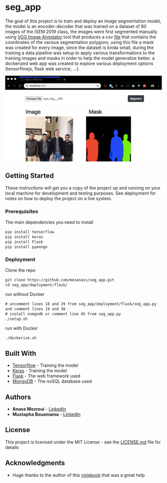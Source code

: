 # seg_app

The goal of this project is to train and deploy an image segmentation model, the model is an encoder-decoder that was trained on a dataset of 80 images of the ISEM 2019 class, the images were first segmented manually using [VGG Image Annotator](http://www.robots.ox.ac.uk/~vgg/software/via/) tool that produces a csv [file](https://github.com/mezanass/seg_app/blob/master/training/via_region_data.csv) that contains the coordinates of the various segmentation polygons, using this file a mask was created for every image, since the dataset is kinda small, during the training a data pipeline was setup to apply various transformations to the training images and masks in order to help the model generalize better. a dockerized web app was created to explore various deployment options (tensorflowjs, flask web service, ...).

![Screenshot](https://github.com/mezanass/seg_app/blob/master/screenshot.jpg)

## Getting Started

These instructions will get you a copy of the project up and running on your local machine for development and testing purposes. See deployment for notes on how to deploy the project on a live system.

### Prerequisites

The main dependencies you need to install

```
pip install tensorflow
pip install keras
pip install Flask
pip install pymongo
```

### Deployment

Clone the repo

```
git clone https://github.com/mezanass/seg_app.git
cd seg_app/deployment/flask/
```

run without Docker

```
# uncomment lines 18 and 29 from seg_app/deployment/flask/seg_app.py and comment lines 19 and 30
# install nomgodb or comment line 45 from seg_app.py
./setup.sh
```

run with Docker

```
./dockerize.sh
```

## Built With

* [Tensorflow](https://www.tensorflow.org/) - Training the model
* [Keras](https://keras.io/) - Training the model
* [Flask](http://flask.pocoo.org/) - The web framework used
* [MongoDB](https://www.mongodb.com/) - The noSQL database used


## Authors

* **Anass Mezroui** - [LinkedIn](https://www.linkedin.com/in/anassmezroui/)
* **Mustapha Bouamama** - [LinkedIn](https://www.linkedin.com/in/bouamama-mustapha/)

## License

This project is licensed under the MIT License - see the [LICENSE.md](https://github.com/mezanass/seg_app/blob/master/LICENSE) file for details

## Acknowledgments

* Huge thanks to the author of this [notebook](https://colab.research.google.com/github/tensorflow/models/blob/master/samples/outreach/blogs/segmentation_blogpost/image_segmentation.ipynb#scrollTo=l5SZJKPRdXNX) that was a great help
